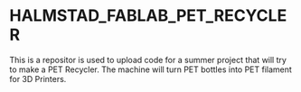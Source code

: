 # HALMSTAD_FABLAB_PET_RECYCLER
This is a repositor is used to upload code for a summer project that will try to make a PET Recycler. The machine will turn PET bottles into PET filament for 3D Printers.
